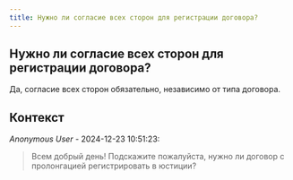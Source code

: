 ```yaml
---
title: Нужно ли согласие всех сторон для регистрации договора?
---
```


## Нужно ли согласие всех сторон для регистрации договора?

Да, согласие всех сторон обязательно, независимо от типа договора.

## Контекст

_Anonymous User_ - 2024-12-23 10:51:23:

> Всем добрый день! Подскажите пожалуйста, нужно ли договор с пролонгацией регистрировать в юстиции?
